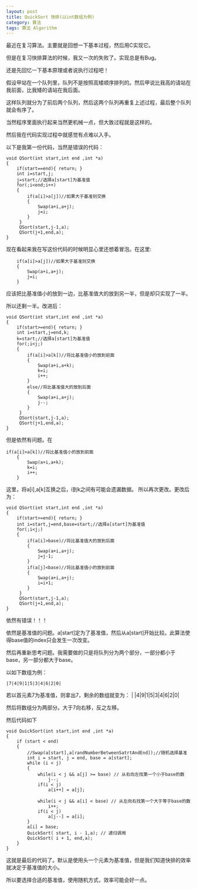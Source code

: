 ```yaml
---
layout: post
title: QuickSort 快排(以int数组为例)
category: 算法
tags: 算法 Algorithm
---
```

最近在复习算法。主要就是回想一下基本过程，然后用C实现它。

但是在复习快排算法的时候，我又一次的失败了。实现总是有Bug。

还是先回忆一下基本原理或者说执行过程吧！

假设甲站在一个队列里，队列不是按照高矮顺序排列的。然后甲说比我高的请站在我前面，比我矮的请站在我后面。

这样队列就分为了前后两个队列，然后这两个队列再重复上述过程，最后整个队列就会有序了。

当然程序里面执行起来当然更机械一点，但大致过程就是这样的。

然后我在代码实现过程中就感觉有点难以入手。

以下是我第一份代码，当然是错误的代码：

	void QSort(int start,int end ,int *a)
	{
		if(start==end){ return; }
		int i=start,j;
		j=start;//选择a[start]为基准值 
		for(;i<end;i++)
		{
			if(a[i]>a[j])//如果大于基准则交换
			{
				Swap(a+i,a+j);
				j=i;
			}
		 }
		 QSort(start,j-1,a);
		 QSort(j+1,end,a);
	}


现在看起来我在写这份代码的时候明显心里还想着冒泡。在这里:

	 	if(a[i]>a[j])//如果大于基准则交换
	 	{
	 		Swap(a+i,a+j);
	 		j=i;
	 	}
		
应该把比基准值小的放到一边，比基准值大的放到另一半，但是却只实现了一半。

所以还剩一半。改进后：

	void QSort(int start,int end ,int *a)
	{
		if(start>=end){ return; }
		int i=start,j=end,k;
		k=start;//选择a[start]为基准值 
		for(;i<j;)
		{
			if(a[i]>a[k])//将比基准值小的放到前面 
			{
				Swap(a+i,a+k);
				k=i;
				i++;
			}
			else//将比基准值大的放到后面 
			{
				Swap(a+i,a+j);
				j--;
			}
		 }
		 QSort(start,j-1,a);
		 QSort(j+1,end,a);
	}

但是依然有问题。在

	if(a[i]>a[k])//将比基准值小的放到前面 
	 	{
	 		Swap(a+i,a+k);
	 		k=i;
	 		i++;
	 	}
		
这里，将a[i],a[k]互换之后，i到k之间有可能会遗漏数据。
所以再次更改。更改后为：

	void QSort(int start,int end ,int *a)
	{
		if(start>=end){ return; }
		int i=start,j=end,base=start;//选择a[start]为基准值 
		for(;i<j;)
		{
			if(a[i]>base)//将比基准值大的放到后面 
			{
				Swap(a+i,a+j);
				j=j-1;
			}
			if(a[j]<base)//将比基准值小的放到前面 
			{
				Swap(a+i,a+j);
				i=i+1;
			}
		 }
		 QSort(start,j-1,a);
		 QSort(j+1,end,a);
	}

依然有错误！！！

依然是基准值的问题。a[start]定为了基准值，然后从a[start]开始比较。此算法使得base值的index只会发生一次改变。

然后再重新思考问题。我需要做的只是将队列分为两个部分，一部分都小于base，另一部分都大于base。

以如下数组为例：

	|7|4|9|1|5|3|4|6|2|0|

若以首元素7为基准值，则拿出7，剩余的数组就变为：
	| |4|9|1|5|3|4|6|2|0|

然后将数组分为两部分。大于7向右移，反之左移。

然后代码如下

	void QuickSort(int start,int end ,int *a)
	{
		if (start < end)
		{
			//Swap(a[start],a[randNumberBetweenSatrtAndEnd]);//随机选择基准 
			int i = start, j = end, base = a[start];
			while (i < j)
			{
				while(i < j && a[j] >= base) // 从右向左找第一个小于base的数
					j--; 
				if(i < j)
					a[i++] = a[j];
						
				while(i < j && a[i] < base) // 从左向右找第一个大于等于base的数
					i++; 
				if(i < j)
					a[j--] = a[i];
			}
			a[i] = base;
			QuickSort( start, i - 1,a); // 递归调用 
			QuickSort( i + 1, end,a);
		}
	}

这就是最后的代码了。默认是使用头一个元素为基准值，但是我们知道快排的效率就决定于基准值的大小。

所以要选择合适的基准值，使用随机方式，效率可能会好一点。